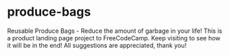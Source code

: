 # produce-bags
Reusable Produce Bags - Reduce the amount of garbage in your life! This is a product landing page project to FreeCodeCamp. Keep visiting to see how it will be in the end! All suggestions are appreciated, thank you!
